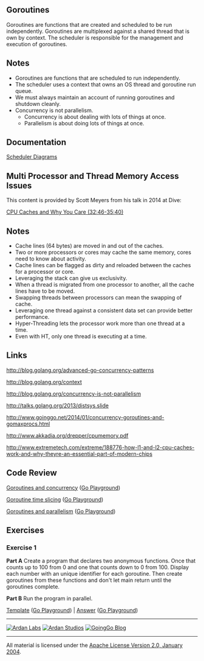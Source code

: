 ## Goroutines

Goroutines are functions that are created and scheduled to be run independently. Goroutines are multiplexed against a shared thread that is own by context. The scheduler is responsible for the management and execution of goroutines.

## Notes

* Goroutines are functions that are scheduled to run independently.
* The scheduler uses a context that owns an OS thread and goroutine run queue.
* We must always maintain an account of running goroutines and shutdown cleanly.
* Concurrency is not parallelism.
	* Concurrency is about dealing with lots of things at once.
	* Parallelism is about doing lots of things at once.

## Documentation

[Scheduler Diagrams](documentation/scheduler.md)

## Multi Processor and Thread Memory Access Issues
This content is provided by Scott Meyers from his talk in 2014 at Dive:

[CPU Caches and Why You Care (32:46-35:40)](https://youtu.be/WDIkqP4JbkE?t=1966)

## Notes

* Cache lines (64 bytes) are moved in and out of the caches.
* Two or more processors or cores may cache the same memory, cores need to know about activity.
* Cache lines can be flagged as dirty and reloaded between the caches for a processor or core.
* Leveraging the stack can give us exclusivity.
* When a thread is migrated from one processor to another, all the cache lines have to be moved.
* Swapping threads between processors can mean the swapping of cache.
* Leveraging one thread against a consistent data set can provide better performance.
* Hyper-Threading lets the processor work more than one thread at a time.
* Even with HT, only one thread is executing at a time.

## Links

http://blog.golang.org/advanced-go-concurrency-patterns

http://blog.golang.org/context

http://blog.golang.org/concurrency-is-not-parallelism

http://talks.golang.org/2013/distsys.slide

http://www.goinggo.net/2014/01/concurrency-goroutines-and-gomaxprocs.html

http://www.akkadia.org/drepper/cpumemory.pdf

http://www.extremetech.com/extreme/188776-how-l1-and-l2-cpu-caches-work-and-why-theyre-an-essential-part-of-modern-chips

## Code Review

[Goroutines and concurrency](example1/example1.go) ([Go Playground](https://play.golang.org/p/ki1woWvmzW))

[Goroutine time slicing](example2/example2.go) ([Go Playground](https://play.golang.org/p/SvJj6T4Jhi))

[Goroutines and parallelism](example3/example3.go) ([Go Playground](https://play.golang.org/p/kz65m4PHmC))

## Exercises

### Exercise 1

**Part A** Create a program that declares two anonymous functions. Once that counts up to 100 from 0 and one that counts down to 0 from 100. Display each number with an unique identifier for each goroutine. Then create goroutines from these functions and don't let main return until the goroutines complete.

**Part B** Run the program in parallel.

[Template](exercises/template1/template1.go) ([Go Playground](https://play.golang.org/p/KlKIYq9s_3)) | 
[Answer](exercises/exercise1/exercise1.go) ([Go Playground](https://play.golang.org/p/pzIjQhIJ5J))

___
[![Ardan Labs](../../00-slides/images/ggt_logo.png)](http://www.ardanlabs.com)
[![Ardan Studios](../../00-slides/images/ardan_logo.png)](http://www.ardanstudios.com)
[![GoingGo Blog](../../00-slides/images/ggb_logo.png)](http://www.goinggo.net)
___
All material is licensed under the [Apache License Version 2.0, January 2004](http://www.apache.org/licenses/LICENSE-2.0).
